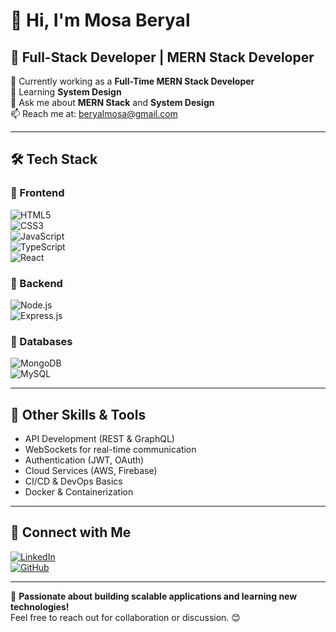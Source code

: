 # 👋 Hi, I'm Mosa Beryal

## 🚀 Full-Stack Developer | MERN Stack Developer  

🔭 Currently working as a **Full-Time MERN Stack Developer**  
🌱 Learning **System Design**  
💬 Ask me about **MERN Stack** and **System Design**  
📫 Reach me at: [beryalmosa@gmail.com](mailto:beryalmosa@gmail.com)  

---

## 🛠️ Tech Stack  

### 🔹 Frontend  
![HTML5](https://img.shields.io/badge/-HTML5-E34F26?style=flat&logo=html5&logoColor=white)  
![CSS3](https://img.shields.io/badge/-CSS3-1572B6?style=flat&logo=css3&logoColor=white)  
![JavaScript](https://img.shields.io/badge/-JavaScript-F7DF1E?style=flat&logo=javascript&logoColor=black)  
![TypeScript](https://img.shields.io/badge/-TypeScript-007ACC?style=flat&logo=typescript&logoColor=white)  
![React](https://img.shields.io/badge/-React-61DAFB?style=flat&logo=react&logoColor=black)  

### 🔹 Backend  
![Node.js](https://img.shields.io/badge/-Node.js-339933?style=flat&logo=node.js&logoColor=white)  
![Express.js](https://img.shields.io/badge/-Express.js-000000?style=flat&logo=express&logoColor=white)  

### 🔹 Databases  
![MongoDB](https://img.shields.io/badge/-MongoDB-47A248?style=flat&logo=mongodb&logoColor=white)  
![MySQL](https://img.shields.io/badge/-MySQL-4479A1?style=flat&logo=mysql&logoColor=white)  

---

## 📌 Other Skills & Tools  
- API Development (REST & GraphQL)  
- WebSockets for real-time communication  
- Authentication (JWT, OAuth)  
- Cloud Services (AWS, Firebase)  
- CI/CD & DevOps Basics  
- Docker & Containerization  

---

## 🔗 Connect with Me  

[![LinkedIn](https://img.shields.io/badge/-LinkedIn-0077B5?style=flat&logo=linkedin&logoColor=white)](your-linkedin-url)  
[![GitHub](https://img.shields.io/badge/-GitHub-181717?style=flat&logo=github&logoColor=white)](your-github-url)  

---

🚀 **Passionate about building scalable applications and learning new technologies!**  
Feel free to reach out for collaboration or discussion. 😊
